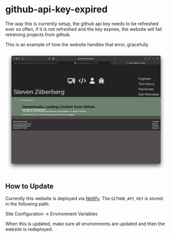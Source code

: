 github-api-key-expired
======================

The way this is currently setup, the github api key needs to be refreshed ever so often, if it is not refreshed and the key expires,
the website will fail retreiving projects from github.

This is an example of how the website handles that error, gracefully

![](github-api-key-expired.png)

## How to Update

Currently this website is deployed via [Netlify](http://netlify.com).
The `GITHUB_API_KEY` is stored in the following path:

Site Configuration -> Environment Variables

When this is updated, make sure all environments are updated and then
the website is redeployed.
